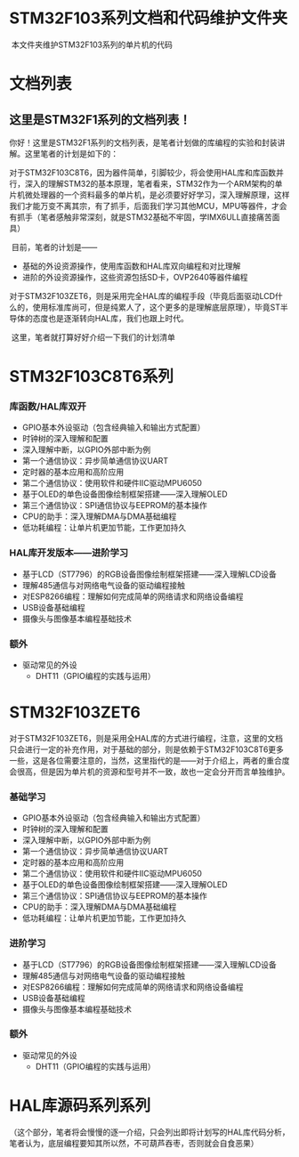 # STM32F103系列文档和代码维护文件夹

​	本文件夹维护STM32F103系列的单片机的代码

# 文档列表

## 这里是STM32F1系列的文档列表！

​	你好！这里是STM32F1系列的文档列表，是笔者计划做的库编程的实验和封装讲解。这里笔者的计划是如下的：

​	对于STM32F103C8T6，因为器件简单，引脚较少，将会使用HAL库和库函数并行，深入的理解STM32的基本原理，笔者看来，STM32作为一个ARM架构的单片机微处理器的一个资料最多的单片机，是必须要好好学习，深入理解原理，这样我们才能万变不离其宗，有了抓手，后面我们学习其他MCU，MPU等器件，才会有抓手（笔者感触非常深刻，就是STM32基础不牢固，学IMX6ULL直接痛苦面具）

​	目前，笔者的计划是——

- 基础的外设资源操作，使用库函数和HAL库双向编程和对比理解
- 进阶的外设资源操作，这些资源包括SD卡，OVP2640等器件编程

​	对于STM32F103ZET6，则是采用完全HAL库的编程手段（毕竟后面驱动LCD什么的，使用标准库尚可，但是纯累人了，这个更多的是理解底层原理），毕竟ST半导体的态度也是逐渐转向HAL库，我们也跟上时代。

​	这里，笔者就打算好好介绍一下我们的计划清单

# STM32F103C8T6系列

### 库函数/HAL库双开

- GPIO基本外设驱动（包含经典输入和输出方式配置）
- 时钟树的深入理解和配置
- 深入理解中断，以GPIO外部中断为例
- 第一个通信协议：异步简单通信协议UART
- 定时器的基本应用和高阶应用
- 第二个通信协议：使用软件和硬件IIC驱动MPU6050
- 基于OLED的单色设备图像绘制框架搭建——深入理解OLED
- 第三个通信协议：SPI通信协议与EEPROM的基本操作
- CPU的助手：深入理解DMA与DMA基础编程
- 低功耗编程：让单片机更加节能，工作更加持久

### HAL库开发版本——进阶学习

- 基于LCD（ST7796）的RGB设备图像绘制框架搭建——深入理解LCD设备
- 理解485通信与对网络电气设备的驱动编程接触
- 对ESP8266编程：理解如何完成简单的网络请求和网络设备编程
- USB设备基础编程
- 摄像头与图像基本编程基础技术

### 额外

- 驱动常见的外设
  - DHT11（GPIO编程的实践与运用）



# STM32F103ZET6

​	对于STM32F103ZET6，则是采用全HAL库的方式进行编程，注意，这里的文档只会进行一定的补充作用，对于基础的部分，则是依赖于STM32F103C8T6更多一些，这是各位需要注意的，当然，这里指代的是——对于介绍上，两者的重合度会很高，但是因为单片机的资源和型号并不一致，故也一定会分开而言单独维护。

### 基础学习

- GPIO基本外设驱动（包含经典输入和输出方式配置）
- 时钟树的深入理解和配置
- 深入理解中断，以GPIO外部中断为例
- 第一个通信协议：异步简单通信协议UART
- 定时器的基本应用和高阶应用
- 第二个通信协议：使用软件和硬件IIC驱动MPU6050
- 基于OLED的单色设备图像绘制框架搭建——深入理解OLED
- 第三个通信协议：SPI通信协议与EEPROM的基本操作
- CPU的助手：深入理解DMA与DMA基础编程
- 低功耗编程：让单片机更加节能，工作更加持久

### 进阶学习

- 基于LCD（ST7796）的RGB设备图像绘制框架搭建——深入理解LCD设备
- 理解485通信与对网络电气设备的驱动编程接触
- 对ESP8266编程：理解如何完成简单的网络请求和网络设备编程
- USB设备基础编程
- 摄像头与图像基本编程基础技术

### 额外

- 驱动常见的外设
  - DHT11（GPIO编程的实践与运用）

# HAL库源码系列系列

（这个部分，笔者将会慢慢的逐一介绍，只会列出即将计划写的HAL库代码分析，笔者认为，底层编程要知其所以然，不可葫芦吞枣，否则就会自食恶果）



